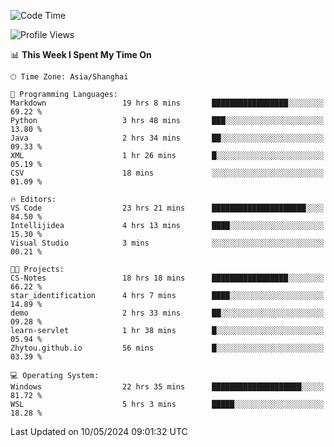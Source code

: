 <!--START_SECTION:waka-->
![Code Time](http://img.shields.io/badge/Code%20Time-1%2C681%20hrs%2019%20mins-blue)

![Profile Views](http://img.shields.io/badge/Profile%20Views-3-blue)

📊 **This Week I Spent My Time On** 

```text
🕑︎ Time Zone: Asia/Shanghai

💬 Programming Languages: 
Markdown                 19 hrs 8 mins       █████████████████░░░░░░░░   69.22 % 
Python                   3 hrs 48 mins       ███░░░░░░░░░░░░░░░░░░░░░░   13.80 % 
Java                     2 hrs 34 mins       ██░░░░░░░░░░░░░░░░░░░░░░░   09.33 % 
XML                      1 hr 26 mins        █░░░░░░░░░░░░░░░░░░░░░░░░   05.19 % 
CSV                      18 mins             ░░░░░░░░░░░░░░░░░░░░░░░░░   01.09 % 

🔥 Editors: 
VS Code                  23 hrs 21 mins      █████████████████████░░░░   84.50 % 
Intellijidea             4 hrs 13 mins       ████░░░░░░░░░░░░░░░░░░░░░   15.30 % 
Visual Studio            3 mins              ░░░░░░░░░░░░░░░░░░░░░░░░░   00.21 % 

🐱‍💻 Projects: 
CS-Notes                 18 hrs 18 mins      █████████████████░░░░░░░░   66.22 % 
star_identification      4 hrs 7 mins        ████░░░░░░░░░░░░░░░░░░░░░   14.89 % 
demo                     2 hrs 33 mins       ██░░░░░░░░░░░░░░░░░░░░░░░   09.28 % 
learn-servlet            1 hr 38 mins        █░░░░░░░░░░░░░░░░░░░░░░░░   05.94 % 
Zhytou.github.io         56 mins             █░░░░░░░░░░░░░░░░░░░░░░░░   03.39 % 

💻 Operating System: 
Windows                  22 hrs 35 mins      ████████████████████░░░░░   81.72 % 
WSL                      5 hrs 3 mins        █████░░░░░░░░░░░░░░░░░░░░   18.28 % 
```


 Last Updated on 10/05/2024 09:01:32 UTC
<!--END_SECTION:waka-->